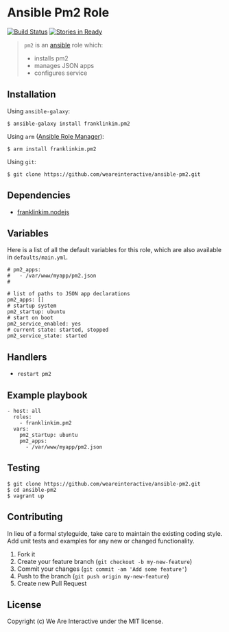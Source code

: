 # Ansible Pm2 Role

[![Build Status](https://travis-ci.org/weareinteractive/ansible-pm2.png?branch=master)](https://travis-ci.org/weareinteractive/ansible-pm2)
[![Stories in Ready](https://badge.waffle.io/weareinteractive/ansible-pm2.svg?label=ready&title=Ready)](http://waffle.io/weareinteractive/ansible-pm2)

> `pm2` is an [ansible](http://www.ansible.com) role which: 
> 
> * installs pm2
> * manages JSON apps
> * configures service

## Installation

Using `ansible-galaxy`:

```
$ ansible-galaxy install franklinkim.pm2
```

Using `arm` ([Ansible Role Manager](https://github.com/mirskytech/ansible-role-manager/)):

```
$ arm install franklinkim.pm2
```

Using `git`:

```
$ git clone https://github.com/weareinteractive/ansible-pm2.git
```

## Dependencies

* [franklinkim.nodejs](https://github.com/weareinteractive/ansible-nodejs)

## Variables

Here is a list of all the default variables for this role, which are also available in `defaults/main.yml`.

```
# pm2_apps:
#   - /var/www/myapp/pm2.json
#

# list of paths to JSON app declarations
pm2_apps: []
# startup system
pm2_startup: ubuntu
# start on boot
pm2_service_enabled: yes
# current state: started, stopped
pm2_service_state: started
```

## Handlers

* `restart pm2` 


## Example playbook

```
- host: all
  roles: 
    - franklinkim.pm2
  vars:
    pm2_startup: ubuntu
    pm2_apps:
      - /var/www/myapp/pm2.json
```

## Testing

```
$ git clone https://github.com/weareinteractive/ansible-pm2.git
$ cd ansible-pm2
$ vagrant up
```

## Contributing
In lieu of a formal styleguide, take care to maintain the existing coding style. Add unit tests and examples for any new or changed functionality.

1. Fork it
2. Create your feature branch (`git checkout -b my-new-feature`)
3. Commit your changes (`git commit -am 'Add some feature'`)
4. Push to the branch (`git push origin my-new-feature`)
5. Create new Pull Request

## License
Copyright (c) We Are Interactive under the MIT license.

